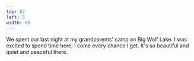 ```yaml
---
top: 82
left: 5
width: 60
---
```

<!-- Tom Font -->
We spent our last night at my grandparents' camp
on Big Wolf Lake.
I was excited to spend time here;
I come every chance I get.
It's so beautiful and quiet and peaceful there.
